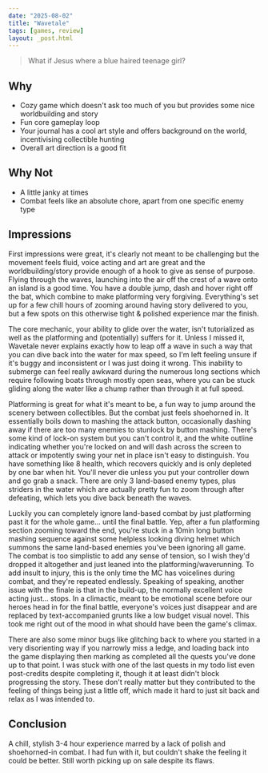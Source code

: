 ```yaml
---
date: "2025-08-02"
title: "Wavetale"
tags: [games, review]
layout: _post.html
---
```


> What if Jesus where a blue haired teenage girl?

## Why

- Cozy game which doesn't ask too much of you but provides some nice worldbuilding and story
- Fun core gameplay loop
- Your journal has a cool art style and offers background on the world, incentivising collectible hunting
- Overall art direction is a good fit

## Why Not

- A little janky at times
- Combat feels like an absolute chore, apart from one specific enemy type

## Impressions

First impressions were great, it's clearly not meant to be challenging but the movement feels fluid, voice acting and art are great and the worldbuilding/story provide enough of a hook to give as sense of purpose. Flying through the waves, launching into the air off the crest of a wave onto an island is a good time. You have a double jump, dash and hover right off the bat, which combine to make platforming very forgiving. Everything's set up for a few chill hours of zooming around having story delivered to you, but a few spots on this otherwise tight & polished experience mar the finish.

The core mechanic, your ability to glide over the water, isn't tutorialized as well as the platforming and (potentially) suffers for it. Unless I missed it, Wavetale never explains exactly how to leap off a wave in such a way that you can dive back into the water for max speed, so I'm left feeling unsure if it's buggy and inconsistent or I was just doing it wrong. This inability to submerge can feel really awkward during the numerous long sections which require following boats through mostly open seas, where you can be stuck gliding along the water like a chump rather than through it at full speed.

Platforming is great for what it's meant to be, a fun way to jump around the scenery between collectibles. But the combat just feels shoehorned in. It essentially boils down to mashing the attack button, occasionally dashing away if there are too many enemies to stunlock by button mashing. There's some kind of lock-on system but you can't control it, and the white outline indicating whether you're locked on and will dash across the screen to attack or impotently swing your net in place isn't easy to distinguish. You have something like 8 health, which recovers quickly and is only depleted by one bar when hit. You'll never die unless you put your controller down and go grab a snack. There are only 3 land-based enemy types, plus striders in the water which are actually pretty fun to zoom through after defeating, which lets you dive back beneath the waves.

Luckily you can completely ignore land-based combat by just platforming past it for the whole game... until the final battle. Yep, after a fun platforming section zooming toward the end, you're stuck in a 10min long button mashing sequence against some helpless looking diving helmet which summons the same land-based enemies you've been ignoring all game. The combat is too simplistic to add any sense of tension, so I wish they'd dropped it altogether and just leaned into the platforming/waverunning. To add insult to injury, this is the only time the MC has voicelines during combat, and they're repeated endlessly. Speaking of speaking, another issue with the finale is that in the build-up, the normally excellent voice acting just... stops. In a climactic, meant to be emotional scene before our heroes head in for the final battle, everyone's voices just disappear and are replaced by text-accompanied grunts like a low budget visual novel. This took me right out of the mood in what should have been the game's climax.

There are also some minor bugs like glitching back to where you started in a very disorienting way if you narrowly miss a ledge, and loading back into the game displaying then marking as completed all the quests you've done up to that point. I was stuck with one of the last quests in my todo list even post-credits despite completing it, though it at least didn't block progressing the story. These don't really matter but they contributed to the feeling of things being just a little off, which made it hard to just sit back and relax as I was intended to.

## Conclusion

A chill, stylish 3-4 hour experience marred by a lack of polish and shoehorned-in combat. I had fun with it, but couldn't shake the feeling it could be better. Still worth picking up on sale despite its flaws.

